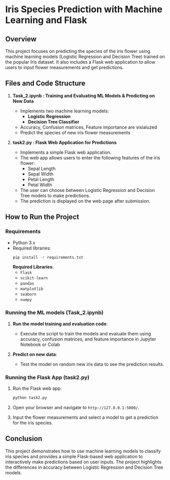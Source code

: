 # Iris Species Prediction with Machine Learning and Flask

## Overview

This project focuses on predicting the species of the iris flower using machine learning models (Logistic Regression and Decision Tree) trained on the popular Iris dataset. It also includes a Flask web application to allow users to input flower measurements and get predictions.

## Files and Code Structure

1. **Task_2.ipynb : Training and Evaluating ML Models & Predicting on New Data**
    - Implements two machine learning models:
        - **Logistic Regression**
        - **Decision Tree Classifier**
    - Accuracy, Confusion matrices, Feature importance are visialuzed
    - Predict the species of new iris flower measurements

3. **task2.py : Flask Web Application for Predictions**
    - Implements a simple Flask web application.
    - The web app allows users to enter the following features of the iris flower:
        - Sepal Length
        - Sepal Width
        - Petal Length
        - Petal Width
    - The user can choose between Logistic Regression and Decision Tree models to make predictions.
    - The prediction is displayed on the web page after submission.
    
## How to Run the Project

### Requirements
- Python 3.x
- Required libraries:
    ```bash
    pip install -r requirements.txt
    ```
    **Required Libraries**:
    - `Flask`
    - `scikit-learn`
    - `pandas`
    - `matplotlib`
    - `seaborn`
    - `numpy`

### Running the ML models (Task_2.ipynb)

1. **Run the model training and evaluation code**:
    - Execute the script to train the models and evaluate them using accuracy, confusion matrices, and feature importance in Jupyter Notebook or Colab

2. **Predict on new data**:
    - Test the model on random new iris data to see the prediction results.

### Running the Flask App (task2.py)

1. Run the Flask web app:
    ```bash
    python task2.py
    ```

2. Open your browser and navigate to `http://127.0.0.1:5000/`.

3. Input the flower measurements and select a model to get a prediction for the iris species.

## Conclusion

This project demonstrates how to use machine learning models to classify iris species and provides a simple Flask-based web application to interactively make predictions based on user inputs. The project highlights the differences in accuracy between Logistic Regression and Decision Tree models.
